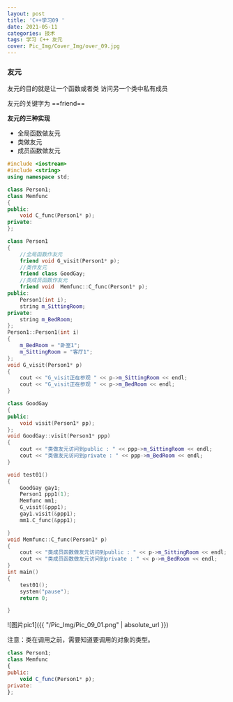 ```yaml
---
layout: post
title: 'C++学习09 '
date: 2021-05-11
categories: 技术
tags: 学习 C++ 友元
cover: Pic_Img/Cover_Img/over_09.jpg
---
```



### 友元

友元的目的就是让一个函数或者类 访问另一个类中私有成员

友元的关键字为  ==friend==



**友元的三种实现**

* 全局函数做友元
* 类做友元
* 成员函数做友元

```c++
#include <iostream>
#include <string>
using namespace std;

class Person1;
class Memfunc
{
public:
	void C_func(Person1* p);
private:
};

class Person1
{
	//全局函数作友元
	friend void G_visit(Person1* p);
	//类作友元
	friend class GoodGay;
	//类成员函数作友元
	friend void  Memfunc::C_func(Person1* p);
public:
	Person1(int i);
	string m_SittingRoom;
private:
	string m_BedRoom;
};
Person1::Person1(int i)
{
	m_BedRoom = "卧室1";
	m_SittingRoom = "客厅1";
};
void G_visit(Person1* p)
{
	cout << "G_visit正在参观 " << p->m_SittingRoom << endl;
	cout << "G_visit正在参观 " << p->m_BedRoom << endl;
}

class GoodGay 
{
public:
	void visit(Person1* pp);
};
void GoodGay::visit(Person1* ppp)
{
	cout << "类做友元访问到public : " << ppp->m_SittingRoom << endl;
	cout << "类做友元访问到private : " << ppp->m_BedRoom << endl;
}

void test01() 
{
	GoodGay gay1;
	Person1 ppp1(1);
	Memfunc mm1;
	G_visit(&ppp1);
	gay1.visit(&ppp1);
	mm1.C_func(&ppp1);

}
void Memfunc::C_func(Person1* p)
{
	cout << "类成员函数做友元访问到public : " << p->m_SittingRoom << endl;
	cout << "类成员函数做友元访问到private : " << p->m_BedRoom << endl;
}
int main() 
{
	test01();
	system("pause");
	return 0;

}

```

![图片pic1]({{ "/Pic_Img/Pic_09_01.png" | absolute_url }})


注意：类在调用之前，需要知道要调用的对象的类型。
		

``` javascript
class Person1;
class Memfunc
{
public:
	void C_func(Person1* p);
private:
};

```